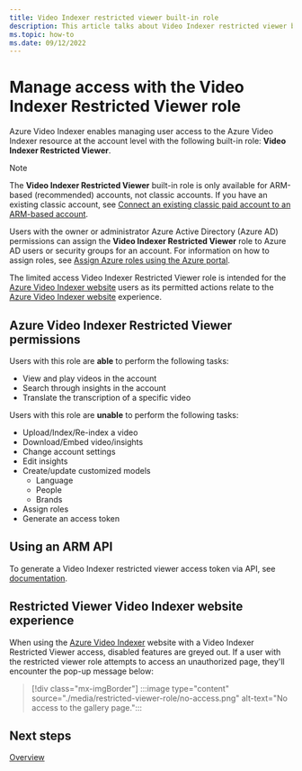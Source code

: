 ```yaml
---
title: Video Indexer restricted viewer built-in role
description: This article talks about Video Indexer restricted viewer built-in role. This role is an account level permission, which allows users to grant restricted access to a specific user or security group. 
ms.topic: how-to
ms.date: 09/12/2022
---
```


# Manage access with the Video Indexer Restricted Viewer role

Azure Video Indexer enables managing user access to the Azure Video Indexer resource at the account level with the following built-in role: **Video Indexer Restricted Viewer**. 

> [!NOTE]
> The **Video Indexer Restricted Viewer** built-in role is only available for ARM-based (recommended) accounts, not classic accounts. If you have an existing classic account, see [Connect an existing classic paid account to an ARM-based account](connect-classic-account-to-arm.md).

Users with the owner or administrator Azure Active Directory (Azure AD) permissions can assign the **Video Indexer Restricted Viewer** role to  Azure AD users or security groups for an account. For information on how to assign roles, see [Assign Azure roles using the Azure portal](../role-based-access-control/role-assignments-portal.md). 

The limited access Video Indexer Restricted Viewer role is intended for the [Azure Video Indexer website](https://www.videoindexer.ai/) users as its permitted actions relate to the [Azure Video Indexer website](https://www.videoindexer.ai/) experience.

## Azure Video Indexer Restricted Viewer permissions

Users with this role are **able** to perform the following tasks:

- View and play videos in the account
- Search through insights in the account
- Translate the transcription of a specific video

Users with this role are **unable** to perform the following tasks:

- Upload/Index/Re-index a video
- Download/Embed video/insights 
- Change account settings 
- Edit insights 
- Create/update customized models 
  - Language  
  - People  
  - Brands 
- Assign roles
- Generate an access token 

## Using an ARM API

To generate a Video Indexer restricted viewer access token via API, see [documentation](https://aka.ms/vi-restricted-doc). 

## Restricted Viewer Video Indexer website experience
 
When using the [Azure Video Indexer](https://www.videoindexer.ai/) website with a Video Indexer Restricted Viewer access, disabled features are greyed out. If a user with the restricted viewer role attempts to access an unauthorized page, they'll encounter the pop-up message below: 

> [!div class="mx-imgBorder"]
> :::image type="content" source="./media/restricted-viewer-role/no-access.png" alt-text="No access to the gallery page.":::

## Next steps

[Overview](video-indexer-overview.md)
